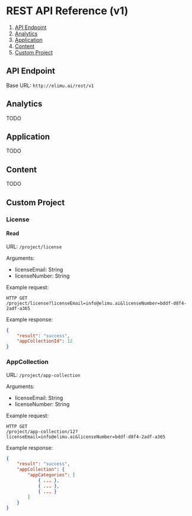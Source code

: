 # REST API Reference (v1)

1. [API Endpoint](#api-endpoint)
2. [Analytics](#analytics)
3. [Application](#application)
4. [Content](#content)
5. [Custom Project](#custom-project)


## API Endpoint

Base URL: `http://elimu.ai/rest/v1`


## Analytics

TODO


## Application

TODO


## Content

TODO


## Custom Project

### License

#### Read

URL: `/project/license`

Arguments:  
  * licenseEmail: String 
  * licenseNumber: String

Example request:
```
HTTP GET
/project/license?licenseEmail=info@elimu.ai&licenseNumber=bddf-d8f4-2adf-a365
```

Example response:
```json
{
    "result": "success",
    "appCollectionId": 12
}
```

### AppCollection

URL: `/project/app-collection`

Arguments:  
  * licenseEmail: String 
  * licenseNumber: String

Example request:
```
HTTP GET
/project/app-collection/12?licenseEmail=info@elimu.ai&licenseNumber=bddf-d8f4-2adf-a365
```

Example response:
```json
{
    "result": "success",
    "appCollection": {
        "appCategories": [
            { ... },
            { ... },
            { ... }
        ]
    }
}
```
